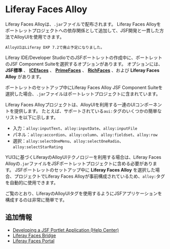 # Liferay Faces Alloy

Liferay Faces Alloyは、`.jar`ファイルで配布されます。 Liferay Faces Alloyをポートレットプロジェクトへの依存関係として追加して、JSF開発と一貫した方法でAlloyUIを使用できます。

```{note}
AlloyUIはLiferay DXP 7.2で廃止予定になりました。
```

Liferay IDE/Developer StudioでのJSFポートレットの作成中に、ポートレットのJSF Component Suiteを選択するオプションがあります。 オプションには、 **JSF標準** 、 [**ICEfaces**](http://www.icesoft.org/java/projects/ICEfaces/overview.jsf) 、 [**PrimeFaces**](http://primefaces.org/) 、 [**RichFaces**](http://richfaces.jboss.org/) 、および **Liferay Faces Alloy** があります。

ポートレットのセットアップ中にLiferay Faces Alloy JSF Component Suiteを選択した場合、`.jar`ファイルはポートレットプロジェクトに含まれています。

Liferay Faces Alloyプロジェクトは、AlloyUIを利用する一連のUIコンポーネントを提供します。 たとえば、サポートされている`aui:`タグのいくつかの簡単なリストを以下に示します。

* 入力：`alloy:inputText`、`alloy:inputDate`、`alloy:inputFile`
* パネル：`alloy:accordion`、`alloy:column`、`alloy:fieldset`、`alloy:row`
* 選択：`alloy:selectOneMenu`、`alloy:selectOneRadio`、`alloy:selectStarRating`

YUI3に基づくLiferayのAlloyUIテクノロジーを利用する場合は、Liferay Faces Alloyの`.jar`ファイルをJSFポートレットプロジェクトに含める必要があります。 JSFポートレットのセットアップ中に **Liferay Faces Alloy** を選択した場合、プロジェクトでLiferay Faces Alloyが事前構成されているため、`alloy:`タグを自動的に使用できます。

ご覧のとおり、LiferayのAlloyUIタグを使用するようにJSFアプリケーションを構成するのは非常に簡単です。

<a name="additional-information" />

## 追加情報

* [Developing a JSF Portlet Application \(Help Center\)](https://help.liferay.com/hc/ja/articles/360029069451-Developing-a-JSF-Portlet-Application)
* [Liferay Faces Bridge](./liferay-faces-bridge.md)
* [Liferay Faces Portal](./liferay-faces-portal.md)